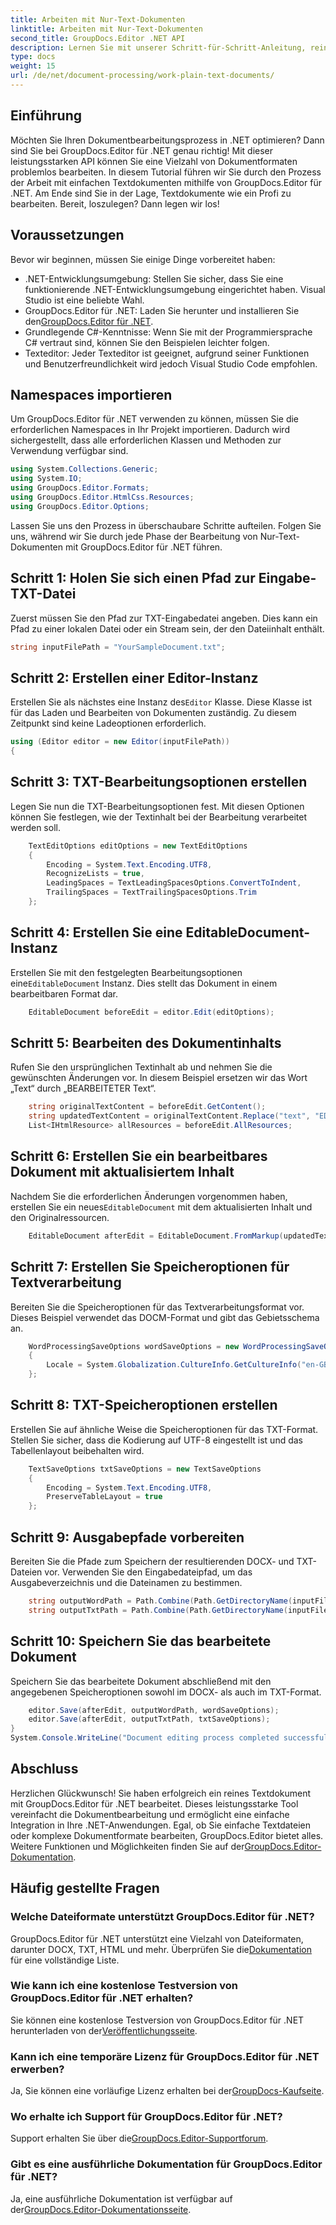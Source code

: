```yaml
---
title: Arbeiten mit Nur-Text-Dokumenten
linktitle: Arbeiten mit Nur-Text-Dokumenten
second_title: GroupDocs.Editor .NET API
description: Lernen Sie mit unserer Schritt-für-Schritt-Anleitung, reine Textdokumente mit GroupDocs.Editor für .NET zu bearbeiten. Vereinfachen Sie Ihren .NET-Dokumentbearbeitungsprozess.
type: docs
weight: 15
url: /de/net/document-processing/work-plain-text-documents/
---
```

## Einführung
Möchten Sie Ihren Dokumentbearbeitungsprozess in .NET optimieren? Dann sind Sie bei GroupDocs.Editor für .NET genau richtig! Mit dieser leistungsstarken API können Sie eine Vielzahl von Dokumentformaten problemlos bearbeiten. In diesem Tutorial führen wir Sie durch den Prozess der Arbeit mit einfachen Textdokumenten mithilfe von GroupDocs.Editor für .NET. Am Ende sind Sie in der Lage, Textdokumente wie ein Profi zu bearbeiten. Bereit, loszulegen? Dann legen wir los!
## Voraussetzungen
Bevor wir beginnen, müssen Sie einige Dinge vorbereitet haben:
- .NET-Entwicklungsumgebung: Stellen Sie sicher, dass Sie eine funktionierende .NET-Entwicklungsumgebung eingerichtet haben. Visual Studio ist eine beliebte Wahl.
-  GroupDocs.Editor für .NET: Laden Sie herunter und installieren Sie den[GroupDocs.Editor für .NET](https://releases.groupdocs.com/editor/net/).
- Grundlegende C#-Kenntnisse: Wenn Sie mit der Programmiersprache C# vertraut sind, können Sie den Beispielen leichter folgen.
- Texteditor: Jeder Texteditor ist geeignet, aufgrund seiner Funktionen und Benutzerfreundlichkeit wird jedoch Visual Studio Code empfohlen.
## Namespaces importieren
Um GroupDocs.Editor für .NET verwenden zu können, müssen Sie die erforderlichen Namespaces in Ihr Projekt importieren. Dadurch wird sichergestellt, dass alle erforderlichen Klassen und Methoden zur Verwendung verfügbar sind.
```csharp
using System.Collections.Generic;
using System.IO;
using GroupDocs.Editor.Formats;
using GroupDocs.Editor.HtmlCss.Resources;
using GroupDocs.Editor.Options;
```
Lassen Sie uns den Prozess in überschaubare Schritte aufteilen. Folgen Sie uns, während wir Sie durch jede Phase der Bearbeitung von Nur-Text-Dokumenten mit GroupDocs.Editor für .NET führen.
## Schritt 1: Holen Sie sich einen Pfad zur Eingabe-TXT-Datei
Zuerst müssen Sie den Pfad zur TXT-Eingabedatei angeben. Dies kann ein Pfad zu einer lokalen Datei oder ein Stream sein, der den Dateiinhalt enthält.
```csharp
string inputFilePath = "YourSampleDocument.txt";
```
## Schritt 2: Erstellen einer Editor-Instanz
 Erstellen Sie als nächstes eine Instanz des`Editor` Klasse. Diese Klasse ist für das Laden und Bearbeiten von Dokumenten zuständig. Zu diesem Zeitpunkt sind keine Ladeoptionen erforderlich.
```csharp
using (Editor editor = new Editor(inputFilePath))
{
```
## Schritt 3: TXT-Bearbeitungsoptionen erstellen
Legen Sie nun die TXT-Bearbeitungsoptionen fest. Mit diesen Optionen können Sie festlegen, wie der Textinhalt bei der Bearbeitung verarbeitet werden soll.
```csharp
    TextEditOptions editOptions = new TextEditOptions
    {
        Encoding = System.Text.Encoding.UTF8,
        RecognizeLists = true,
        LeadingSpaces = TextLeadingSpacesOptions.ConvertToIndent,
        TrailingSpaces = TextTrailingSpacesOptions.Trim
    };
```
## Schritt 4: Erstellen Sie eine EditableDocument-Instanz
 Erstellen Sie mit den festgelegten Bearbeitungsoptionen eine`EditableDocument` Instanz. Dies stellt das Dokument in einem bearbeitbaren Format dar.
```csharp
    EditableDocument beforeEdit = editor.Edit(editOptions);
```
## Schritt 5: Bearbeiten des Dokumentinhalts
Rufen Sie den ursprünglichen Textinhalt ab und nehmen Sie die gewünschten Änderungen vor. In diesem Beispiel ersetzen wir das Wort „Text“ durch „BEARBEITETER Text“.
```csharp
    string originalTextContent = beforeEdit.GetContent();
    string updatedTextContent = originalTextContent.Replace("text", "EDITED text");
    List<IHtmlResource> allResources = beforeEdit.AllResources;
```
## Schritt 6: Erstellen Sie ein bearbeitbares Dokument mit aktualisiertem Inhalt
 Nachdem Sie die erforderlichen Änderungen vorgenommen haben, erstellen Sie ein neues`EditableDocument` mit dem aktualisierten Inhalt und den Originalressourcen.
```csharp
    EditableDocument afterEdit = EditableDocument.FromMarkup(updatedTextContent, allResources);
```
## Schritt 7: Erstellen Sie Speicheroptionen für Textverarbeitung
Bereiten Sie die Speicheroptionen für das Textverarbeitungsformat vor. Dieses Beispiel verwendet das DOCM-Format und gibt das Gebietsschema an.
```csharp
    WordProcessingSaveOptions wordSaveOptions = new WordProcessingSaveOptions(WordProcessingFormats.Docm)
    {
        Locale = System.Globalization.CultureInfo.GetCultureInfo("en-GB")
    };
```
## Schritt 8: TXT-Speicheroptionen erstellen
Erstellen Sie auf ähnliche Weise die Speicheroptionen für das TXT-Format. Stellen Sie sicher, dass die Kodierung auf UTF-8 eingestellt ist und das Tabellenlayout beibehalten wird.
```csharp
    TextSaveOptions txtSaveOptions = new TextSaveOptions
    {
        Encoding = System.Text.Encoding.UTF8,
        PreserveTableLayout = true
    };
```
## Schritt 9: Ausgabepfade vorbereiten
Bereiten Sie die Pfade zum Speichern der resultierenden DOCX- und TXT-Dateien vor. Verwenden Sie den Eingabedateipfad, um das Ausgabeverzeichnis und die Dateinamen zu bestimmen.
```csharp
    string outputWordPath = Path.Combine(Path.GetDirectoryName(inputFilePath), Path.GetFileNameWithoutExtension(inputFilePath) + ".docm");
    string outputTxtPath = Path.Combine(Path.GetDirectoryName(inputFilePath), Path.GetFileNameWithoutExtension(inputFilePath) + ".txt");
```
## Schritt 10: Speichern Sie das bearbeitete Dokument
Speichern Sie das bearbeitete Dokument abschließend mit den angegebenen Speicheroptionen sowohl im DOCX- als auch im TXT-Format.
```csharp
    editor.Save(afterEdit, outputWordPath, wordSaveOptions);
    editor.Save(afterEdit, outputTxtPath, txtSaveOptions);
}
System.Console.WriteLine("Document editing process completed successfully!");
```
## Abschluss
 Herzlichen Glückwunsch! Sie haben erfolgreich ein reines Textdokument mit GroupDocs.Editor für .NET bearbeitet. Dieses leistungsstarke Tool vereinfacht die Dokumentbearbeitung und ermöglicht eine einfache Integration in Ihre .NET-Anwendungen. Egal, ob Sie einfache Textdateien oder komplexe Dokumentformate bearbeiten, GroupDocs.Editor bietet alles. Weitere Funktionen und Möglichkeiten finden Sie auf der[GroupDocs.Editor-Dokumentation](https://reference.groupdocs.com/editor/net/).
## Häufig gestellte Fragen
### Welche Dateiformate unterstützt GroupDocs.Editor für .NET?
 GroupDocs.Editor für .NET unterstützt eine Vielzahl von Dateiformaten, darunter DOCX, TXT, HTML und mehr. Überprüfen Sie die[Dokumentation](https://reference.groupdocs.com/editor/net/) für eine vollständige Liste.
### Wie kann ich eine kostenlose Testversion von GroupDocs.Editor für .NET erhalten?
 Sie können eine kostenlose Testversion von GroupDocs.Editor für .NET herunterladen von der[Veröffentlichungsseite](https://releases.groupdocs.com/).
### Kann ich eine temporäre Lizenz für GroupDocs.Editor für .NET erwerben?
Ja, Sie können eine vorläufige Lizenz erhalten bei der[GroupDocs-Kaufseite](https://purchase.groupdocs.com/temporary-license/).
### Wo erhalte ich Support für GroupDocs.Editor für .NET?
 Support erhalten Sie über die[GroupDocs.Editor-Supportforum](https://forum.groupdocs.com/c/editor/20).
### Gibt es eine ausführliche Dokumentation für GroupDocs.Editor für .NET?
 Ja, eine ausführliche Dokumentation ist verfügbar auf der[GroupDocs.Editor-Dokumentationsseite](https://reference.groupdocs.com/editor/net/).